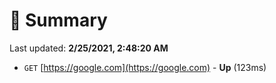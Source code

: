 # 📖 Summary
Last updated: **2/25/2021, 2:48:20 AM**

- `GET` [https://google.com](https://google.com) - **Up** (123ms)
